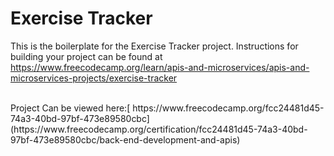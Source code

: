 # Exercise Tracker

This is the boilerplate for the Exercise Tracker project. Instructions for building your project can be found at https://www.freecodecamp.org/learn/apis-and-microservices/apis-and-microservices-projects/exercise-tracker

<br>
Project Can be viewed here:[ https://www.freecodecamp.org/fcc24481d45-74a3-40bd-97bf-473e89580cbc](https://www.freecodecamp.org/certification/fcc24481d45-74a3-40bd-97bf-473e89580cbc/back-end-development-and-apis)
